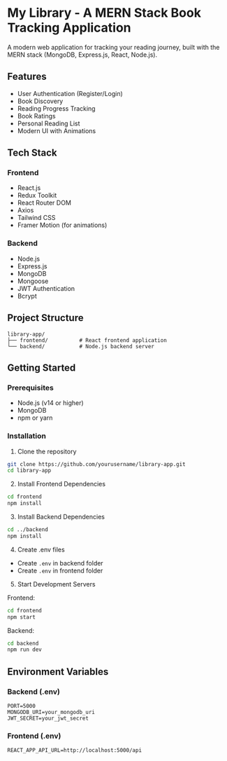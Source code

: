 # My Library - A MERN Stack Book Tracking Application

A modern web application for tracking your reading journey, built with the MERN stack (MongoDB, Express.js, React, Node.js).

## Features

- User Authentication (Register/Login)
- Book Discovery
- Reading Progress Tracking
- Book Ratings
- Personal Reading List
- Modern UI with Animations

## Tech Stack

### Frontend

- React.js
- Redux Toolkit
- React Router DOM
- Axios
- Tailwind CSS
- Framer Motion (for animations)

### Backend

- Node.js
- Express.js
- MongoDB
- Mongoose
- JWT Authentication
- Bcrypt

## Project Structure

```
library-app/
├── frontend/          # React frontend application
└── backend/           # Node.js backend server
```

## Getting Started

### Prerequisites

- Node.js (v14 or higher)
- MongoDB
- npm or yarn

### Installation

1. Clone the repository

```bash
git clone https://github.com/yourusername/library-app.git
cd library-app
```

2. Install Frontend Dependencies

```bash
cd frontend
npm install
```

3. Install Backend Dependencies

```bash
cd ../backend
npm install
```

4. Create .env files

- Create `.env` in backend folder
- Create `.env` in frontend folder

5. Start Development Servers

Frontend:

```bash
cd frontend
npm start
```

Backend:

```bash
cd backend
npm run dev
```

## Environment Variables

### Backend (.env)

```
PORT=5000
MONGODB_URI=your_mongodb_uri
JWT_SECRET=your_jwt_secret
```

### Frontend (.env)

```
REACT_APP_API_URL=http://localhost:5000/api
```